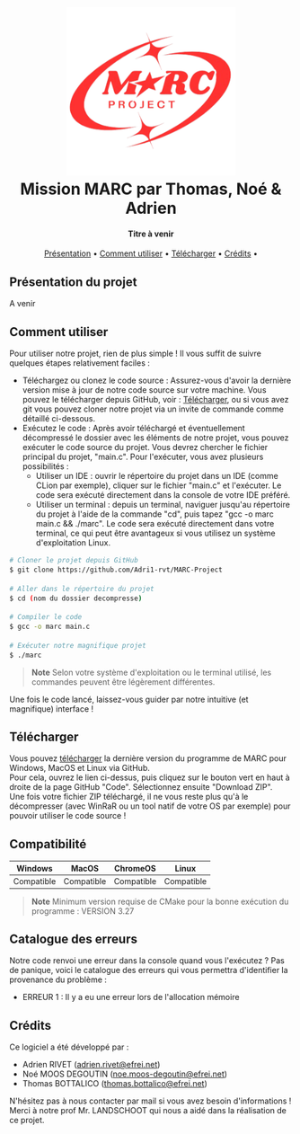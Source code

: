 <!-- Bonjour, nous avons choisi de rédiger notre fichier README en format Markdown (pour faire pro !). Par consèquent, il sera plus simple et surtout plus agréable à visualiser depuis GitHub ou depuis votre IDE préféré (CLion par exemple). Merci et bonne consultation ! -->
<!-- Voici un lien vers notre dépôt GitHub : https://github.com/Adri1-rvt/Mission-MARC -->

<h1 align="center">
  <br>
  <a href=""><img src="logo.png" alt="Markdownify" width="300"></a>
  <br>
  Mission MARC par Thomas, Noé & Adrien
  <br>
</h1>

<h4 align="center">Titre à venir</h4>

<p align="center">
  <a href="#Présentation-du-projet">Présentation</a> •
  <a href="#Comment-utiliser">Comment utiliser</a> •
  <a href="#Télécharger">Télécharger</a> •
  <a href="#crédits">Crédits</a> •
</p>

## Présentation du projet

A venir

## Comment utiliser

Pour utiliser notre projet, rien de plus simple ! Il vous suffit de suivre quelques étapes relativement faciles :
- Téléchargez ou clonez le code source : Assurez-vous d'avoir la dernière version mise à jour de notre code source sur votre machine. Vous pouvez le télécharger depuis GitHub, voir : <a href="#télécharger">Télécharger</a>, ou si vous avez git vous pouvez cloner notre projet via un invite de commande comme détaillé ci-dessous.
- Exécutez le code : Après avoir téléchargé et éventuellement décompressé le dossier avec les éléments de notre projet, vous pouvez exécuter le code source du projet. Vous devrez chercher le fichier principal du projet, "main.c". Pour l'exécuter, vous avez plusieurs possibilités :
    - Utiliser un IDE : ouvrir le répertoire du projet dans un IDE (comme CLion par exemple), cliquer sur le fichier "main.c" et l'exécuter. Le code sera exécuté directement dans la console de votre IDE préféré.
    - Utiliser un terminal : depuis un terminal, naviguer jusqu'au répertoire du projet à l'aide de la commande "cd", puis tapez "gcc -o marc main.c && ./marc". Le code sera exécuté directement dans votre terminal, ce qui peut être avantageux si vous utilisez un système d'exploitation Linux.


```bash
# Cloner le projet depuis GitHub
$ git clone https://github.com/Adri1-rvt/MARC-Project

# Aller dans le répertoire du projet
$ cd (nom du dossier decompresse)

# Compiler le code
$ gcc -o marc main.c

# Exécuter notre magnifique projet
$ ./marc
```

> **Note**
> Selon votre système d'exploitation ou le terminal utilisé, les commandes peuvent être légèrement différentes.

Une fois le code lancé, laissez-vous guider par notre intuitive (et magnifique) interface !

## Télécharger

Vous pouvez [télécharger](https://github.com/Adri1-rvt/Mission-MARC) la dernière version du programme de MARC pour Windows, MacOS et Linux via GitHub.
<br>Pour cela, ouvrez le lien ci-dessus, puis cliquez sur le bouton vert en haut à droite de la page GitHub "Code".
Sélectionnez ensuite "Download ZIP".
<br>Une fois votre fichier ZIP téléchargé, il ne vous reste plus qu'à le décompresser (avec WinRaR ou un tool natif de votre OS par exemple) pour pouvoir utiliser le code source !

## Compatibilité
| Windows | MacOS | ChromeOS |   Linux    | 
|:-------:|:-----:|:--------:|:----------:| 
|   Compatible   |  Compatible  |   Compatible    | Compatible |
> **Note**
> Minimum version requise de CMake pour la bonne exécution du programme : VERSION 3.27

## Catalogue des erreurs

Notre code renvoi une erreur dans la console quand vous l'exécutez ? Pas de panique, voici le catalogue des erreurs qui vous permettra d'identifier la provenance du problème :
- ERREUR 1 : Il y a eu une erreur lors de l'allocation mémoire


## Crédits

Ce logiciel a été développé par :

- Adrien RIVET (adrien.rivet@efrei.net)
- Noé MOOS DEGOUTIN (noe.moos-degoutin@efrei.net)
- Thomas BOTTALICO (thomas.bottalico@efrei.net)

N'hésitez pas à nous contacter par mail si vous avez besoin d'informations !
Merci à notre prof Mr. LANDSCHOOT qui nous a aidé dans la réalisation de ce projet.